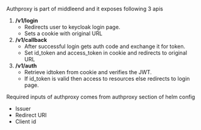 
Authproxy is part of middleend and it exposes following 3 apis
1. **/v1/login**
   - Redirects user to keycloak login page.
   - Sets a cookie with original URL
2. **/v1/callback**
   - After successful login gets auth code and exchange it for token.
   - Set id_token and access_token in cookie and redirects to original URL
3. **/v1/auth**
   - Retrieve idtoken from cookie and verifies the JWT.
   - If id_token is valid then access to resources else redirects to login page.

Required inputs of authproxy comes from authproxy section of helm config
- Issuer
- Redirect URI
- Client id
